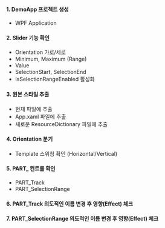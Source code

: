 #### 1. DemoApp 프로젝트 생성
- WPF Application
#### 2. Slider 기능 확인
- Orientation 가로/세로
- Minimum, Maximum (Range)
- Value 
- SelectionStart, SelectionEnd 
- IsSelectionRangeEnabled 활성화
#### 3. 원본 스타일 추출
- 현재 파일에 추출
- App.xaml 파일에 추출
- 새로운 ResourceDictionary 파일에 추출
#### 4. Orientation 분기
- Template 스위칭 확인 (Horizontal/Vertical)
#### 5. PART_ 컨트롤 확인 
- PART_Track
- PART_SelectionRange
#### 6. PART_Track 의도적인 이름 변경 후 영향(Effect) 체크
#### 7. PART_SelectionRange 의도적인 이름 변경 후 영향(Effect) 체크
